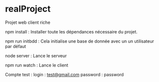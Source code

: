 # realProject
Projet web client riche

npm install :
Installer toute les dépendances nécessaire du projet.

npm run initbdd :
Cela initialise une base de donnée avec un un utilisateur par défaut

node server :
Lance le serveur

npm run watch :
Lance le client

Compte test : 
login : test@gmail.com
password : password
